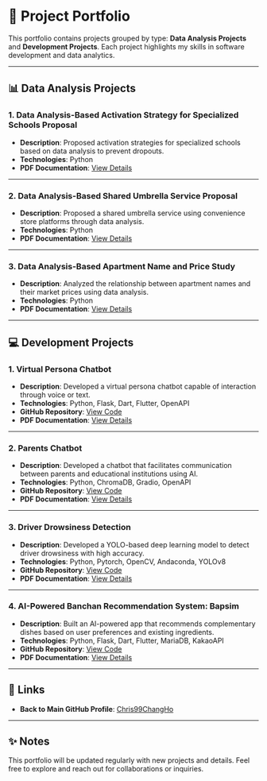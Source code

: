 # 📂 Project Portfolio

This portfolio contains projects grouped by type: **Data Analysis Projects** and **Development Projects**. Each project highlights my skills in software development and data analytics.

---

## 📊 Data Analysis Projects

### 1. **Data Analysis-Based Activation Strategy for Specialized Schools Proposal**
- **Description**: Proposed activation strategies for specialized schools based on data analysis to prevent dropouts.
- **Technologies**: Python
- **PDF Documentation**: [View Details](https://drive.google.com/file/d/1SxzoSeD8g3pyVqEmnKpA8h95oZ6ngU20/view?usp=drive_link)

---

### 2. **Data Analysis-Based Shared Umbrella Service Proposal**
- **Description**: Proposed a shared umbrella service using convenience store platforms through data analysis.  
- **Technologies**: Python 
- **PDF Documentation**: [View Details](https://drive.google.com/file/d/10HGONT5rHDz-HydY4zBGWnZ1R4qLkjHw/view?usp=drive_link)

---

### 3. **Data Analysis-Based Apartment Name and Price Study**
- **Description**: Analyzed the relationship between apartment names and their market prices using data analysis.  
- **Technologies**: Python
- **PDF Documentation**: [View Details](https://drive.google.com/file/d/137CsTaW-96G4QqJcZHa0s6qZlEvsfIKX/view?usp=drive_link)

---

## 💻 Development Projects

### 1. **Virtual Persona Chatbot**
- **Description**: Developed a virtual persona chatbot capable of interaction through voice or text.  
- **Technologies**: Python, Flask, Dart, Flutter, OpenAPI  
- **GitHub Repository**: [View Code](https://github.com/soneunrak/swproject10)  
- **PDF Documentation**: [View Details](https://drive.google.com/file/d/17w-sE09VjvmIPIOYXrdznsgBnfoqwA0A/view?usp=drive_link)

---

### 2. **Parents Chatbot**
- **Description**: Developed a chatbot that facilitates communication between parents and educational institutions using AI.  
- **Technologies**: Python, ChromaDB, Gradio, OpenAPI
- **GitHub Repository**: [View Code](https://github.com/Chris99ChangHo/Parents_chatbot)  
- **PDF Documentation**: [View Details](https://drive.google.com/file/d/1F0N3dyrd6yE-sMz74lDLn0AhWVMUObCN/view?usp=drive_link)

---

### 3. **Driver Drowsiness Detection**
- **Description**: Developed a YOLO-based deep learning model to detect driver drowsiness with high accuracy.  
- **Technologies**: Python, Pytorch, OpenCV, Andaconda, YOLOv8
- **GitHub Repository**: [View Code](https://github.com/signife/driver-drowsiness-detection)  
- **PDF Documentation**: [View Details](https://drive.google.com/file/d/1OQJ9tsxppuiFQxwar1Z8_AAndfIWrPBJ/view?usp=drive_link)

---

### 4. **AI-Powered Banchan Recommendation System: Bapsim**
- **Description**: Built an AI-powered app that recommends complementary dishes based on user preferences and existing ingredients.  
- **Technologies**: Python, Flask, Dart, Flutter, MariaDB, KakaoAPI  
- **GitHub Repository**: [View Code](https://github.com/Chris99ChangHo/bapsim)  
- **PDF Documentation**: [View Details](https://drive.google.com/file/d/1PyK5Zz35qj1D5HiohM3RCGrpi8_Teik9/view?usp=drive_link)

---

## 🔗 Links
- **Back to Main GitHub Profile**: [Chris99ChangHo](https://github.com/Chris99ChangHo)

---

## ✨ Notes
This portfolio will be updated regularly with new projects and details. Feel free to explore and reach out for collaborations or inquiries.
